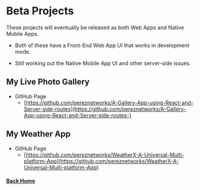 # Beta Projects

These projects will eventually be released as both Web Apps and Native Mobile Apps.

 - Both of these have a Front-End Web App UI that works in development mode.

 - Still working out the Native Mobile App UI and other server-side issues.

## My Live Photo Gallery

  - GitHub Page
    - [https://github.com/pereznetworks/A-Gallery-App-using-React-and-Server-side-routes](https://github.com/pereznetworks/A-Gallery-App-using-React-and-Server-side-routes-)

## My Weather App

  - GitHub Page
    - [https://github.com/pereznetworks/WeatherX-A-Universal-Multi-platform-App](https://github.com/pereznetworks/WeatherX-A-Universal-Multi-platform-App)

#### [Back Home](README.md)
